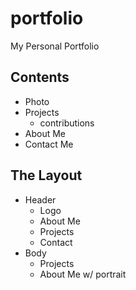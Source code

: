 # portfolio
My Personal Portfolio

## Contents
- Photo
- Projects
  - contributions
- About Me
- Contact Me

## The Layout
- Header
  - Logo
  - About Me
  - Projects
  - Contact
- Body
  - Projects
  - About Me w/ portrait